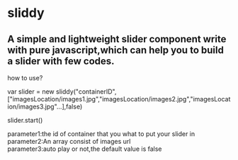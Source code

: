 # sliddy
A simple and lightweight slider component write with pure javascript,which can help you to build a slider with few codes.
------------------------------------------------------------------------------------------------------------------------------------------

how to use?                                                                                                                             


var slider = new sliddy("containerID",["imagesLocation/images1.jpg","imagesLocation/images2.jpg","imagesLocation/images3.jpg"...],false)

slider.start()                                                                                                                              



parameter1:the id of container that you what to put your slider in                                                                       
parameter2:An array consist of images url                                                                                       
parameter3:auto play or not,the default value is false                                                                            
